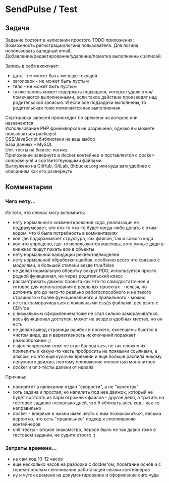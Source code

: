 # SendPulse / Test

## Задача

Задание состоит в написании простого TODO приложения:\
Возможность регистрации/логина пользователя. Для логина использовать валидный email.\
Добавление/редактирование/удаление/пометка выполненных записей.

Запись в себя включает:
* дата - не может быть меньше текущей
* заголовок - не может быть пустым
* тело - не может быть пустым
* также запись может содержать подзадачи, которые удаляются/помечаются выполненными, если такое действие производят над родительской записью. И если все подзадачи выполнены, то родительская тоже помечается как выполненная.

Сортировка записей происходит по времени на которое они назначаются\
Использование PHP фреймворков не разрешено, однако вы можете пользоваться packagist\
CSS/JavaScript библиотеки на ваш выбор\
База данных – MySQL\
Unit-тесты на бизнес-логику\
Приложение завернуто в  docker контейнер и поставляется с docker-compose.yml и соответствующими файлами\
Выгружено на GitHub, GitLab, Bitbucket.org или куда вам удобнее с описанием как его развернуть

## Комментарии

### Чего нету...

Из того, что сейчас могу вспомнить:

* нету нормального комментирования кода, реализация не подразумевает, что кто-то что-то будет когда-либо делать с этим кодом, что б была потребность в комментариях
* кое где подхрамывает структура, как файлов, так и самого кода
* кое что упрощено, где-то используются массивы, хотя умные дяди в книжках пишут пихать все в объекты
* нету нормальной валидации реквестов/моделей
* нету нормальной обработки ошибок, особенно всего что связано с моделями, в большей степени везде true/false
* не делал нормальную обвертку вокруг PDO, используется просто родной функционал, но через родительский класс
* рассматривать движок проекта как что-то самодостаточное и готовое для использования в реальных проектах - нельзя, но доточить его до чего-то реально работоспособного и не такого страшного и более функционального и правильного - можно
* не стал заморачиваться с локальными css/js файлами, все взято с CDN'ов
* с визуальным оформлением тоже не стал сильно заморачиваться, весь функционал доступен, может не везде в удобных местах, но он есть
* не делал вывод страницы ошибок и прочего, ексепшены бьются в чистом виде, да и вариативность исключений поражает разнообразием ;)
* с ajax-запросами тоже не стал баловаться, не так сложно их прилепить и какую-то часть пробросить не прямыми ссылками, а аяксом, но это еще кусочек времени и еще больше распила никому ненужного движка, поэтому приложение полностью монолитное
* docker и unit-тесты далеки от идеала

Причины:

* приоритет в написании отдан "скорости", а не "качеству"
* хоть задача и простая, но напилить под нее движок, который не будет состоять из пары огромных файлов - другое дело, а тратить на тестовое задание несколько дней, что б облизать весь код - как-то неправильно
* docker - впервые в жизни имел честь с ним познакомиться, весьма вероятно, что есть "правильнее" подход к слепливанию контейнеров
* unit-тесты - второе знакомство, первое было не так давно тоже в тестовом задании, не судите строго ;)

### Затраты времени...

* на сам код 10-12 часов
* еще несколько часов на разборки с docker'ом, посегание основ и с горем-пополам слепливание работающей связки контейнеров
* ну и чуток времени на документирование и оформление сиго чуда
